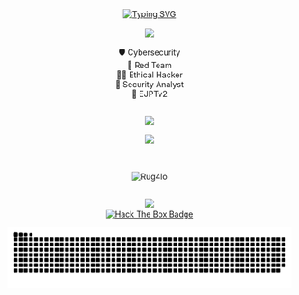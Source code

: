<div identificación="encabezado" align="center">
    <a href="https://git.io/typing-svg"><img src="https://readme-typing-svg.herokuapp.com?font=Fira+Code&weight=700&size=25&pause=1000000000&color=14a8c2&center=true&vCenter=true&width=435&lines=Welcome+to+my+github" alt="Typing SVG" /></a>
</div >
<br>

<div identificación="centro" align="center">
    <a href="https://git.io/typing-svg"><div align="center" identificación="centro"><img src="https://readme-typing-svg.herokuapp.com?font=Fira+Code&weight=700&size=25&pause=100000000&color=adabab&center=true&vCenter=true&width=435&lines=%3C+About+Me+%3E" /></div></a>
</div>
<p align="center">🛡️ Cybersecurity<br>🔴 Red Team<br>👨‍💻 Ethical Hacker<br>🔎 Security Analyst<br>📜 EJPTv2<br></p>

<br>

<div identificación="centro" align="center">
    <a href="https://git.io/typing-svg"><img src="https://readme-typing-svg.herokuapp.com?font=Fira+Code&weight=700&size=25&pause=10000000&color=adabab&center=true&vCenter=true&width=435&lines=%3C+My+Skills+%3E" /></a>
</div>
<p align="center">
  <a href="https://skillicons.dev">
    <img src="https://skillicons.dev/icons?i=bash,linux,windows,powershell,py,docker,latex,vim" />
  </a>
</p><br>

<p align="center"><img align="center" src="https://github-readme-stats.vercel.app/api/top-langs?username=Rug4lo&show_icons=true&locale=en&layout=compact&theme=github_dark" alt="Rug4lo" /></p><br>

<div identificación="centro" align="center">
    <a href="https://git.io/typing-svg"><img src="https://readme-typing-svg.herokuapp.com?font=Fira+Code&weight=700&size=25&pause=10000000&color=adabab&center=true&vCenter=true&width=435&lines=%3C+HTB+Profile+%3E" /></a>
</div>

<div align="center">
  <a href="https://www.hackthebox.eu/home/users/profile/1478590">
    <img src="https://www.hackthebox.eu/badge/image/1478590" alt="Hack The Box Badge">
  </a>
</div>

<p align="center"><img src="https://raw.githubusercontent.com/platane/snk/output/github-contribution-grid-snake-dark.svg" alt="Snake animation" /></p>
<!--<img src="https://media.giphy.com/media/IcJ6n6VJNjRNS/giphy.gif" width="200"/>gato-->
